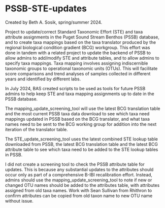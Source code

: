 # PSSB-STE-updates

Created by Beth A. Sosik, spring/summer 2024.

Project to update/correct Standard Taxonomic Effort (STE) and taxa attribute assignments in the Puget Sound Stream Benthos (PSSB) database, and to create taxa mappings based on the taxa translator produced by the regional biological condition gradient (BCG) workgroup. This effort was done in tandem with a related project to update the backend of PSSB to allow admins to add/modify STE and attribute tables, and to allow admins to specify taxa mappings. Taxa mapping involves assigning indiscernible taxonomic groups to operational taxonomic units (OTUs). This will facilitate score comparisons and trend analyses of samples collected in different years and identified by different labs. 


In July 2024, BAS created scripts to be used as tools for future PSSB admins to help keep STE and taxa mapping assignments up to date in the PSSB database. 

The mapping_update_screening_tool will use the latest BCG translation table and the most current PSSB taxa data download to see which taxa need mappings updated in PSSB based on the BCG translator, and what taxa names need to be sent to the BCG working group for addition into the next iteration of the translator table. 

The STE_update_screening_tool uses the latest combined STE lookup table downloaded from PSSB, the latest BCG translation table and the latest BCG attribute table to see which taxa need to be added to the STE lookup tables in PSSB. 

I did not create a screening tool to check the PSSB attribute table for updates. This is because any substantial updates to the attributes should occur only as part of a comprehensive B-IBI recalibration effort. Instead, admins should use the mapping_update_screening_tool to note if new or changed OTU names should be added to the attributes table, with attributes assigned from old taxa names. Work with Sean Sullivan from Rhithron to confirm attributes can be copied from old taxon name to new OTU name without issue. 
